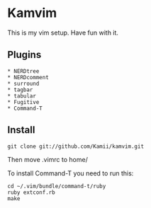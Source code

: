 # Kamvim 

This is my vim setup. Have fun with it. 

## Plugins
	* NERDtree
	* NERDcomment
	* surround
	* tagbar
	* tabular
	* Fugitive
	* Command-T

## Install
    git clone git://github.com/Kamii/kamvim.git
Then move .vimrc to home/<user>

To install Command-T you need to run this:

    cd ~/.vim/bundle/command-t/ruby
    ruby extconf.rb
    make








